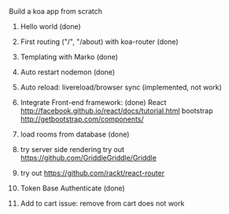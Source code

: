 Build a koa app from scratch

1) Hello world (done)
2) First routing ("/", "/about) with koa-router (done)
3) Templating with Marko (done)
4) Auto restart nodemon (done)
5) Auto reload: livereload/browser sync (implemented, not work)
6) Integrate Front-end framework: (done)
React http://facebook.github.io/react/docs/tutorial.html
bootstrap http://getbootstrap.com/components/
7) load rooms from database (done)
8) try server side rendering
try out https://github.com/GriddleGriddle/Griddle
9) try out https://github.com/rackt/react-router
10) Token Base Authenticate (done)

11) Add to cart
issue: remove from cart does not work